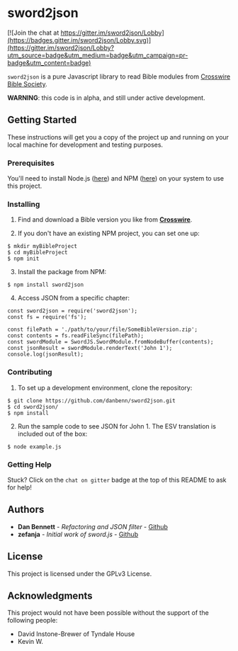 # sword2json

[![Join the chat at https://gitter.im/sword2json/Lobby](https://badges.gitter.im/sword2json/Lobby.svg)](https://gitter.im/sword2json/Lobby?utm_source=badge&utm_medium=badge&utm_campaign=pr-badge&utm_content=badge)

```sword2json``` is a pure Javascript library to read Bible modules from [Crosswire Bible Society](http://crosswire.org/sword).

__WARNING__: this code is in alpha, and still under active development.

## Getting Started

These instructions will get you a copy of the project up and running on your local machine for development and testing purposes.

### Prerequisites

You'll need to install Node.js ([here](https://nodejs.org/en/download/)) and NPM ([here](https://www.npmjs.com/get-npm)) on your system to use this project.

### Installing

1. Find and download a Bible version you like from [__Crosswire__](https://www.crosswire.org/sword/modules/ModDisp.jsp?modType=Bibles).


2. If you don't have an existing NPM project, you can set one up:
```
$ mkdir myBibleProject
$ cd myBibleProject
$ npm init
```
3. Install the package from NPM:
```
$ npm install sword2json
```
4. Access JSON from a specific chapter:
```
const sword2json = require('sword2json');
const fs = require('fs');

const filePath = './path/to/your/file/SomeBibleVersion.zip';
const contents = fs.readFileSync(filePath);
const swordModule = SwordJS.SwordModule.fromNodeBuffer(contents);
const jsonResult = swordModule.renderText('John 1');
console.log(jsonResult);
```
### Contributing

1. To set up a development environment, clone the repository:
```
$ git clone https://github.com/danbenn/sword2json.git
$ cd sword2json/
$ npm install
```
2. Run the sample code to see JSON for John 1. The ESV translation is included out of the box:

```
$ node example.js
```

### Getting Help

Stuck? Click on the `chat on gitter` badge at the top of this README to ask for help!

## Authors

* **Dan Bennett** - *Refactoring and JSON filter* - [Github](https://github.com/PurpleBooth)
* **zefanja** - *Initial work of sword.js* - [Github](https://github.com/zefanja)

## License

This project is licensed under the GPLv3 License.

## Acknowledgments
This project would not have been possible without the support of the following people: 
* David Instone-Brewer of Tyndale House
* Kevin W.

